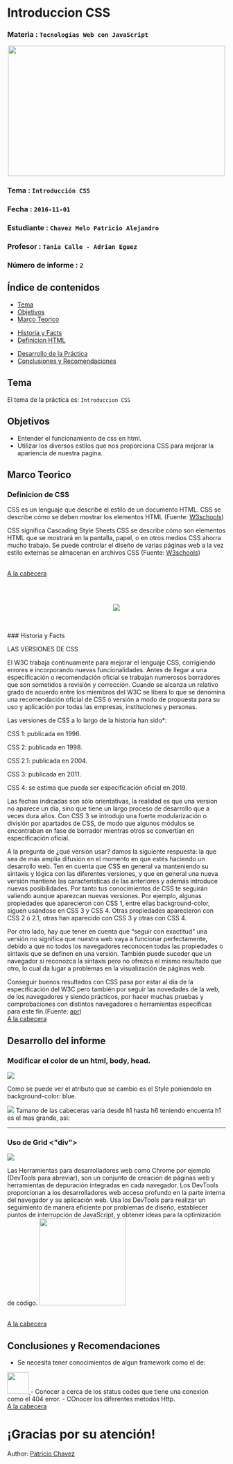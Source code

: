 # Introduccion CSS

### Materia : `Tecnologías Web con JavaScript`

<p align="center">
<img src="http://c3web.com.ar/wp-content/uploads/2016/07/html-css.jpg" width="500" height="300">
</p>

### Tema : `Introducción CSS` 
### Fecha : `2016-11-01`
### Estudiante : `Chavez Melo Patricio Alejandro`
### Profesor : `Tania Calle - Adrian Eguez`
### Número de informe : `2`

<a name="cabecera"></a>
## Índice de contenidos


- <a href="#tema">Tema</a>
- <a href="#objetivos">Objetivos</a>
- <a href="#marco-teorico">Marco Teorico</a>
* <a href="#hist">Historia y Facts</a>
* <a href="#defhtml">Definicion HTML</a>
- <a href="#desarrollo">Desarrollo de la Práctica</a>
- <a href="#conrec">Conclusiones y Recomendaciones</a> 

<a name="tema"></a>
## Tema
El tema de la práctica es: `Introduccion CSS`

<a name="objetivos"></a>
## Objetivos

- Entender el funcionamiento de css en html.
- Utilizar los diversos estilos que nos proporciona CSS para mejorar la apariencia de nuestra pagina.

<a name="marco-teorico"></a>
## Marco Teorico
<a name="defhtml"></a>
### Definicion de CSS

CSS es un lenguaje que describe el estilo de un documento HTML.
CSS se describe cómo se deben mostrar los elementos HTML
(Fuente: [W3schools](http://www.w3schools.com/css/))

CSS significa Cascading Style Sheets
CSS se describe cómo son elementos HTML que se mostrará en la pantalla, papel, o en otros medios
CSS ahorra mucho trabajo. Se puede controlar el diseño de varias páginas web a la vez
estilo externas se almacenan en archivos CSS
(Fuente: [W3schools](http://www.w3schools.com/css/css_intro.asp))

<br>
<a href="#cabecera">A la cabecera</a>

<br><br>
<p align="center">
<img src="http://blogldc.s3.amazonaws.com/wp-content/uploads/2015/07/2015_07_17_LearnCSS.jpg">
</p>
<br><br>
<a name="hist"></a>
### Historia y Facts

LAS VERSIONES DE CSS

El W3C trabaja continuamente para mejorar el lenguaje CSS, corrigiendo errores e incorporando nuevas funcionalidades. Antes de llegar a una especificación o recomendación oficial se trabajan numerosos borradores que son sometidos a revisión y corrección. Cuando se alcanza un relativo grado de acuerdo entre los miembros del W3C se libera lo que se denomina una recomendación oficial de CSS ó versión a modo de propuesta para su uso y aplicación por todas las empresas, instituciones y personas.

Las versiones de CSS a lo largo de la historia han sido*:

CSS 1: publicada en 1996.

CSS 2: publicada en 1998.

CSS 2.1: publicada en 2004.

CSS 3: publicada en 2011.

CSS 4: se estima que pueda ser especificación oficial en 2019.

Las fechas indicadas son sólo orientativas, la realidad es que una version no aparece un día, sino que tiene un largo proceso de desarrollo que a veces dura años. Con CSS 3 se introdujo una fuerte modularización o división por apartados de CSS, de modo que algunos módulos se encontraban en fase de borrador mientras otros se convertían en especificación oficial.

A la pregunta de ¿qué versión usar? damos la siguiente respuesta: la que sea de más amplia difusión en el momento en que estés haciendo un desarrollo web. Ten en cuenta que CSS en general va manteniendo su sintaxis y lógica con las diferentes versiones, y que en general una nueva versión mantiene las características de las anteriores y además introduce nuevas posibilidades. Por tanto tus conocimientos de CSS te seguirán valiendo aunque aparezcan nuevas versiones. Por ejemplo, algunas propiedades que aparecieron con CSS 1, entre ellas background-color, siguen usándose en CSS 3 y CSS 4. Otras propiedades aparecieron con CSS 2 ó 2.1, otras han aparecido con CSS 3 y otras con CSS 4.

Por otro lado, hay que tener en cuenta que “seguir con exactitud” una versión no significa que nuestra web vaya a funcionar perfectamente, debido a que no todos los navegadores reconocen todas las propiedades o sintaxis que se definen en una versión. También puede suceder que un navegador sí reconozca la sintaxis pero no ofrezca el mismo resultado que otro, lo cual da lugar a problemas en la visualización de páginas web.

Conseguir buenos resultados con CSS pasa por estar al día de la especificación del W3C pero también por seguir las novedades de la web, de los navegadores y siendo prácticos, por hacer muchas pruebas y comprobaciones con distintos navegadores o herramientas específicas para este fin.(Fuente: <a href="http://www.aprenderaprogramar.com/index.php?option=com_content&view=article&id=726:versiones-css-algo-de-historia-y-perspectiva-ique-es-el-w3c-recomendaciones-oficiales-cu01022d&catid=75:tutorial-basico-programador-web-css-desde-cero&Itemid=203">apr</a>)
<br>
<a href="#cabecera">A la cabecera</a>


<a name="desarrollo"></a>

## Desarrollo del informe

### Modificar el color de un html, body, head.


<img src="https://github.com/PatricioAlejandro/Tec_Web_Js/blob/html-css/informe/img/Captura%20de%20pantalla%202016-11-01%20a%20las%2016.31.44.png?raw=true">

Como se puede ver el atributo que se cambio es el Style poniendolo en background-color: blue.

<img src="https://github.com/PatricioAlejandro/Tec_Web_Js/blob/html-css/informe/img/Captura%20de%20pantalla%202016-11-01%20a%20las%2016.31.57.png?raw=true">  
Tamano de las cabeceras varia desde h1 hasta h6 teniendo encuenta h1 es el mas grande, asi:


***
### Uso de Grid <"div">
<img src="https://github.com/PatricioAlejandro/Tec_Web_Js/blob/html-css/informe/img/Captura%20de%20pantalla%202016-11-01%20a%20las%2015.46.35.png?raw=true"> 

Las Herramientas para desarrolladores web como Chrome por ejemplo (DevTools para abreviar), son un conjunto de creación de páginas web y herramientas de depuración integradas en cada navegador. Los DevTools proporcionan a los desarrolladores web acceso profundo en la parte interna del navegador y su aplicación web. Usa los DevTools para realizar un seguimiento de manera eficiente por problemas de diseño, establecer puntos de interrupción de JavaScript, y obtener ideas para la optimización de código.
<img src="https://lh4.googleusercontent.com/-gjxoCu8Fu3c/AAAAAAAAAAI/AAAAAAABTZo/2ZiFurxpyX0/s0-c-k-no-ns/photo.jpg" width="200" height="200"> 



<a name="conrec"></a>

<br>
<a href="#cabecera">A la cabecera</a>

## Conclusiones y Recomendaciones

- Se necesita tener conocimientos de algun framework como el de: 
<a href="http://getbootstrap.com" target="_blank">
<img src="https://pkp.sfu.ca/wp-content/uploads/2016/09/bootstrap-logo.png" width="50" height="50">
</a>
- Conocer a cerca de los status codes que tiene una conexion como el 404 error.
- COnocer los diferentes metodos Http.

<br>
<a href="#cabecera">A la cabecera</a>


# ¡Gracias por su atención!

Author: [Patricio Chavez](https://github.com/PatricioAlejandro)